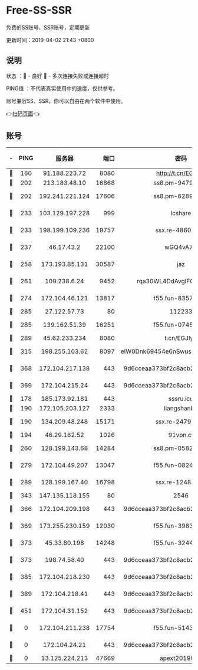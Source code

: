 # Free-SS-SSR

免费的SS账号、SSR账号，定期更新

更新时间：2019-04-02 21:43 +0800

## 说明

状态     ：🙂 - 良好 🙁 - 多次连接失败或连接超时

PING值   ：不代表真实使用中的速度，仅供参考。

账号兼容SS、SSR，你可以自由在两个软件中使用。

👉[扫码页面](https://liesauer.github.io/Free-SS-SSR/)👈

## 账号

|-|PING|服务器|端口|密码|加密方式|区域|
|:----:|:----:|:-----:|-----:|:----:|:----:|:----:|
|🙂|160|91.188.223.72|8080|http://t.cn/EGJIyrl|rc4-md5|RU|
|🙂|202|213.183.48.10|16868|ss8.pm-94797530|rc4-md5|RU|
|🙂|202|192.241.221.124|17606|ss8.pm-62896524|aes-256-cfb|US|
|🙂|233|103.129.197.228|999|lcshare|aes-256-cfb|US|
|🙂|233|198.199.109.236|19757|ssx.re-48602864|aes-256-cfb|US|
|🙂|237|46.17.43.2|22100|wGQ4vA7D|aes-256-gcm|RU|
|🙂|258|173.193.85.131|30587|jaz|aes-256-cfb|US|
|🙂|261|109.238.6.24|9452|rqa30WL4DdAvgIFG6Fs3znzTa|aes-256-cfb|FR|
|🙂|274|172.104.46.121|13817|f55.fun-83574380|aes-256-cfb|SG|
|🙂|285|27.122.57.73|80|112233|chacha20|HK|
|🙂|285|139.162.51.39|16251|f55.fun-07454874|aes-256-cfb|SG|
|🙂|289|45.62.233.234|8080|t.cn/EGJIyrl|rc4-md5|CA|
|🙂|315|198.255.103.62|8097|eIW0Dnk69454e6nSwuspv9DmS201tQ0D|aes-256-cfb|US|
|🙂|368|172.104.217.138|443|9d6cceaa373bf2c8acb22e60b6a58be6|aes-256-cfb|US|
|🙂|369|172.104.215.24|443|9d6cceaa373bf2c8acb22e60b6a58be6|aes-256-cfb|US|
|🙂|178|185.173.92.181|443|sssru.icu|rc4-md5|RU|
|🙂|190|172.105.203.127|2333|liangshanbo|chacha20|JP|
|🙂|190|134.209.48.248|15171|ssx.re-24791973|aes-256-cfb|US|
|🙂|194|46.29.162.52|1026|91vpn.cf|rc4-md5|RU|
|🙂|260|128.199.143.68|14284|ss8.pm-05820296|aes-256-cfb|SG|
|🙂|279|172.104.49.207|13047|f55.fun-08242139|aes-256-cfb|SG|
|🙂|289|128.199.167.40|16798|ssx.re-12483342|aes-256-cfb|SG|
|🙂|343|147.135.118.155|80|2546|chacha20|US|
|🙂|366|172.104.209.198|443|9d6cceaa373bf2c8acb22e60b6a58be6|aes-256-cfb|US|
|🙂|369|173.255.230.159|12030|f55.fun-39837860|aes-256-cfb|US|
|🙂|373|45.33.80.198|14248|f55.fun-32443287|aes-256-cfb|US|
|🙂|373|198.74.58.40|443|9d6cceaa373bf2c8acb22e60b6a58be6|aes-256-cfb|US|
|🙂|385|172.104.218.230|443|9d6cceaa373bf2c8acb22e60b6a58be6|aes-256-cfb|US|
|🙂|389|172.104.218.41|443|9d6cceaa373bf2c8acb22e60b6a58be6|aes-256-cfb|US|
|🙁|451|172.104.31.152|443|9d6cceaa373bf2c8acb22e60b6a58be6|aes-256-cfb|US|
|🙁|0|172.104.211.238|17754|f55.fun-51431249|aes-256-cfb|US|
|🙁|0|172.104.24.21|443|9d6cceaa373bf2c8acb22e60b6a58be6|aes-256-cfb|US|
|🙁|0|13.125.224.213|47669|apext2019001|chacha20|KR|
